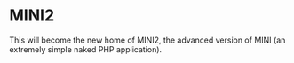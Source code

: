 # MINI2

This will become the new home of MINI2, the advanced version of MINI (an extremely simple naked PHP application).